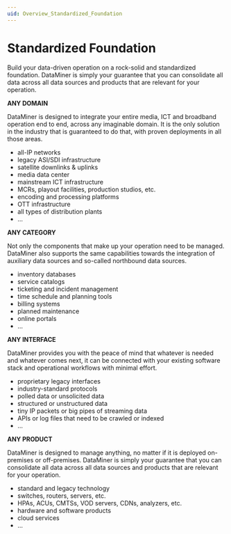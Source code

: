 ```yaml
---
uid: Overview_Standardized_Foundation
---
```


# Standardized Foundation

Build your data-driven operation on a rock-solid and standardized foundation. DataMiner is simply your guarantee that you can consolidate all data across all data sources and products that are relevant for your operation.

**ANY DOMAIN**

DataMiner is designed to integrate your entire media, ICT and broadband operation end to end, across any imaginable domain. It is the only solution in the industry that is guaranteed to do that, with proven deployments in all those areas.

- all-IP networks
- legacy ASI/SDI infrastructure
- satellite downlinks & uplinks
- media data center
- mainstream ICT infrastructure
- MCRs, playout facilities, production studios, etc.
- encoding and processing platforms
- OTT infrastructure
- all types of distribution plants
- ...

**ANY CATEGORY**

Not only the components that make up your operation need to be managed. DataMiner also supports the same capabilities towards the integration of auxiliary data sources and so-called northbound data sources.

- inventory databases
- service catalogs
- ticketing and incident management
- time schedule and planning tools
- billing systems
- planned maintenance
- online portals
- ...

**ANY INTERFACE**

DataMiner provides you with the peace of mind that whatever is needed and whatever comes next, it can be connected with your existing software stack and operational workflows with minimal effort.

- proprietary legacy interfaces
- industry-standard protocols
- polled data or unsolicited data
- structured or unstructured data
- tiny IP packets or big pipes of streaming data
- APIs or log files that need to be crawled or indexed
- ...

**ANY PRODUCT**

DataMiner is designed to manage anything, no matter if it is deployed on-premises or off-premises. DataMiner is simply your guarantee that you can consolidate all data across all data sources and products that are relevant for your operation.

- standard and legacy technology
- switches, routers, servers, etc.
- HPAs, ACUs, CMTSs, VOD servers, CDNs, analyzers, etc.
- hardware and software products
- cloud services
- ...

